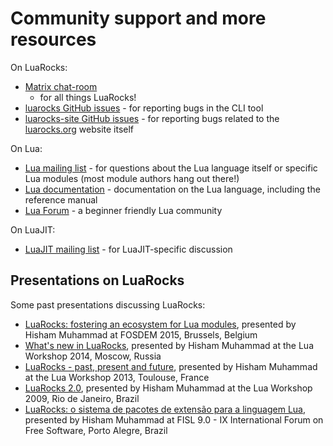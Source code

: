 # Community support and more resources

On LuaRocks:

* [Matrix chat-room](https://app.gitter.im/#/room/#luarocks_luarocks:gitter.im)
  - for all things LuaRocks!
* [luarocks GitHub issues](https://github.com/luarocks/luarocks/issues) - for
  reporting bugs in the CLI tool
* [luarocks-site GitHub issues](https://github.com/luarocks/luarocks/issues) -
  for reporting bugs related to the [luarocks.org](https://luarocks.org)
  website itself

On Lua:

* [Lua mailing list](http://www.lua.org/lua-l.html) - for questions about the Lua language itself or specific Lua modules (most module authors hang out there!)
* [Lua documentation](http://www.lua.org/docs.html) - documentation on the Lua language, including the reference manual
* [Lua Forum](https://luaforum.com) - a beginner friendly Lua community

On LuaJIT:

* [LuaJIT mailing list](http://luajit.org/list.html) - for LuaJIT-specific discussion

## Presentations on LuaRocks

Some past presentations discussing LuaRocks:

* [LuaRocks: fostering an ecosystem for Lua modules](http://hisham.hm/talks#fosdem2015), presented by Hisham Muhammad at FOSDEM 2015, Brussels, Belgium
* [What's new in LuaRocks](http://hisham.hm/talks#luawshop14), presented by Hisham Muhammad at the Lua Workshop 2014, Moscow, Russia
* [LuaRocks - past, present and future](http://hisham.hm/talks#luawshop13), presented by Hisham Muhammad at the Lua Workshop 2013, Toulouse, France
* [LuaRocks 2.0](http://hisham.hm/talks#luawshop09), presented by Hisham Muhammad at the Lua Workshop 2009, Rio de Janeiro, Brazil
* [LuaRocks: o sistema de pacotes de extensão para a linguagem Lua](http://hisham.hm/talks#fisl9), presented by Hisham Muhammad at FISL 9.0 - IX International Forum on Free Software, Porto Alegre, Brazil

